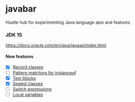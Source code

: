 # javabar
Hustle hub for experimenting Java language apis and features

### JDK 15
https://docs.oracle.com/en/java/javase/index.html
#### New features
* [x] [Record classes](https://openjdk.java.net/jeps/384)
* [ ] [Pattern matching for instanceof](https://openjdk.java.net/jeps/375)
* [x] [Text blocks](https://openjdk.java.net/jeps/378)
* [x] [Sealed classes](https://openjdk.java.net/jeps/360)
* [ ] [Switch expressions](https://openjdk.java.net/jeps/361)
* [ ] [Local variables](https://openjdk.java.net/jeps/286)